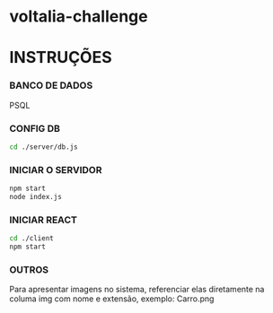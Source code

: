 # voltalia-challenge

# INSTRUÇÕES


### BANCO DE DADOS
PSQL

### CONFIG DB
```sh
cd ./server/db.js
``` 

### INICIAR O SERVIDOR
```sh
npm start
node index.js
``` 
### INICIAR REACT
```sh
cd ./client
npm start 
``` 

### OUTROS
Para apresentar imagens no sistema, referenciar elas diretamente na columa img com nome e extensão, exemplo: Carro.png


